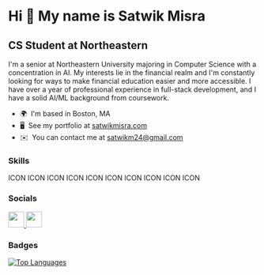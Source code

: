 Hi 👋 My name is Satwik Misra
=============================

CS Student at Northeastern
--------------------------

I'm a senior at Northeastern University majoring in Computer Science with a concentration in AI. My interests lie in the financial realm and I'm constantly looking for ways to make financial education easier and more accessible. I have over a year of professional experience in full-stack development, and I have a solid AI/ML background from coursework.

* 🌍  I'm based in Boston, MA
* 🖥️  See my portfolio at [satwikmisra.com](http://www.satwikmisra.com)
* ✉️  You can contact me at [satwikm24@gmail.com](mailto:satwikm24@gmail.com)

### Skills


<p align="left">
ICON ICON ICON ICON ICON ICON ICON ICON ICON ICON
</p>


### Socials

<p align="left"> <a href="https://www.github.com/satm-24" target="_blank" rel="noreferrer"> <picture> <source media="(prefers-color-scheme: dark)" srcset="https://raw.githubusercontent.com/danielcranney/readme-generator/main/public/icons/socials/github-dark.svg" /> <source media="(prefers-color-scheme: light)" srcset="https://raw.githubusercontent.com/danielcranney/readme-generator/main/public/icons/socials/github.svg" /> <img src="https://raw.githubusercontent.com/danielcranney/readme-generator/main/public/icons/socials/github.svg" width="32" height="32" /> </picture> </a> <a href="https://www.linkedin.com/in/satwik-misra" target="_blank" rel="noreferrer"> <picture> <source media="(prefers-color-scheme: dark)" srcset="undefined" /> <source media="(prefers-color-scheme: light)" srcset="https://raw.githubusercontent.com/danielcranney/readme-generator/main/public/icons/socials/linkedin.svg" /> <img src="https://raw.githubusercontent.com/danielcranney/readme-generator/main/public/icons/socials/linkedin.svg" width="32" height="32" /> </picture> </a></p>

### Badges

<a href="https://github.com/satm-24" align="left"><img src="https://github-readme-stats.vercel.app/api/top-langs/?username=satm-24&langs_count=10&title_color=0891b2&text_color=ffffff&icon_color=0891b2&bg_color=1c1917&hide_border=true&locale=en&custom_title=Top%20%Languages" alt="Top Languages" /></a>
